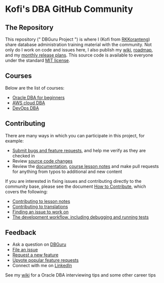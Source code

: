 # Kofi's DBA GitHub Community 

## The Repository
This repository (" DBGuru Project ") is where I (Kofi from [RKKoranteng](https://rkkoranteng.com/)) share database administration training material with the community. Not only do I work on code and issues here, I also publish my [wiki](https://github.com/RKKoranteng/DBGuru/wiki), [roadmap](https://github.com/RKKoranteng/DBGuru/wiki/Roadmap), and my [monthly release plans](https://github.com/RKKoranteng/DBGuru/wiki/). This source code is available to everyone under the standard [MIT license](https://github.com/RKKoranteng/DBGuru/).

## Courses
Below are the list of courses:
* [Oracle DBA for beginners](#)
* [AWS cloud DBA](#)
* [DevOps DBA](#)

## Contributing
There are many ways in which you can participate in this project, for example:
* [Submit bugs and feature requests](#), and help me verify as they are checked in
* Review [source code changes](#)
* Review the [documentation](#), [course lesson notes](#) and make pull requests for anything from typos to additional and new content

If you are interested in fixing issues and contributing directly to the community base, please see the document [How to Contribute](#), which covers the following:
* [Contributing to lesson notes](#)
* [Contributing to translations](#)
* [Finding an issue to work on](#)
* [The development workflow, including debugging and running tests](#)

## Feedback
* Ask a question on [DBGuru](#)
* [File an issue](#)
* [Request a new feature](#)
* [Upvote popular feature requests](#)
* Connect with me on [LinkedIn](#)

See my [wiki](#) for a Oracle DBA interviewing tips and some other career tips

